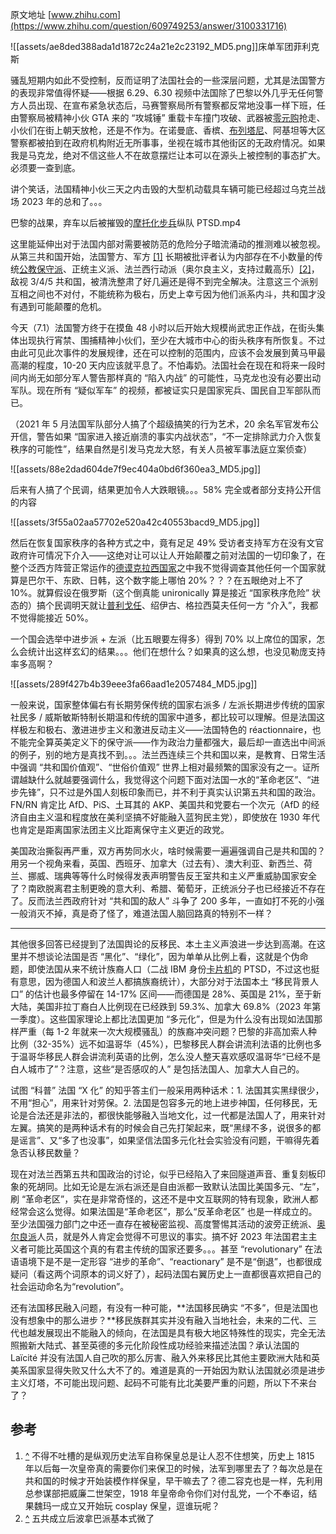 原文地址 [www.zhihu.com](https://www.zhihu.com/question/609749253/answer/3100331716) 

![[assets/ae8ded388ada1d1872c24a21e2c23192_MD5.png]]床单军团菲利克斯​

骚乱短期内如此不受控制，反而证明了法国社会的一些深层问题，尤其是法国警方的表现非常值得怀疑——根据 6.29、6.30 视频中法国除了巴黎以外几乎无任何警方人员出现、在宣布紧急状态后，马赛警察局所有警察都反常地没事一样下班，任由警察局被精神小伙 GTA 来的 “攻城锤” 重载卡车撞门攻破、武器被[零元购](https://www.zhihu.com/search?q=%E9%9B%B6%E5%85%83%E8%B4%AD&search_source=Entity&hybrid_search_source=Entity&hybrid_search_extra=%7B%22sourceType%22%3A%22answer%22%2C%22sourceId%22%3A3100331716%7D)抢走、小伙们在街上朝天放枪，还是不作为。在诺曼底、香槟、[布列塔尼](https://www.zhihu.com/search?q=%E5%B8%83%E5%88%97%E5%A1%94%E5%B0%BC&search_source=Entity&hybrid_search_source=Entity&hybrid_search_extra=%7B%22sourceType%22%3A%22answer%22%2C%22sourceId%22%3A3100331716%7D)、阿基坦等大区警察都被拍到在政府机构附近无所事事，坐视在城市其他街区的无政府情况。如果我是马克龙，绝对不信这些人不在故意摆烂让本可以在源头上被控制的事态扩大。必须要一查到底。

讲个笑话，法国精神小伙三天之内击毁的大型机动载具车辆可能已经超过乌克兰战场 2023 年的总和了。。。

巴黎的战果，弃车以后被摧毁的[摩托化步兵](https://www.zhihu.com/search?q=%E6%91%A9%E6%89%98%E5%8C%96%E6%AD%A5%E5%85%B5&search_source=Entity&hybrid_search_source=Entity&hybrid_search_extra=%7B%22sourceType%22%3A%22answer%22%2C%22sourceId%22%3A3100331716%7D)纵队 PTSD.mp4

这里能延伸出对于法国内部对需要被防范的危险分子暗流涌动的推测难以被忽视。从第三共和国开始，法国警方、军方 [[1]](#ref_1) 长期被批评者认为内部存在不小数量的传统[公教保守派](https://www.zhihu.com/search?q=%E5%85%AC%E6%95%99%E4%BF%9D%E5%AE%88%E6%B4%BE&search_source=Entity&hybrid_search_source=Entity&hybrid_search_extra=%7B%22sourceType%22%3A%22answer%22%2C%22sourceId%22%3A3100331716%7D)、正统主义派、法兰西行动派（奥尔良主义，支持过戴高乐）[[2]](#ref_2)，敌视 3/4/5 共和国，被清洗整肃了好几遍还是得不到完全解决。注意这三个派别互相之间也不对付，不能统称为极右，历史上幸亏因为他们派系内斗，共和国才没有遇到可能颠覆的危机。

今天（7.1）法国警方终于在摸鱼 48 小时以后开始大规模尚武忠正作战，在街头集体出现执行宵禁、围捕精神小伙们，至少在大城市中心的街头秩序有所恢复。不过由此可见此次事件的发展规律，还在可以控制的范围内，应该不会发展到黄马甲最高潮的程度，10-20 天内应该就平息了。不怕毒奶。法国社会在现在和将来一段时间内尚无如部分军人警告那样真的 “陷入内战” 的可能性，马克龙也没有必要出动军队。现在所有 “疑似军车” 的视频，都被证实只是国家宪兵、国民自卫军部队而已。

（2021 年 5 月法国军队部分人搞了个超级搞笑的行为艺术，20 余名军官发布公开信，警告如果 “国家进入接近崩溃的事实内战状态”，“不一定排除武力介入恢复秩序的可能性”，结果自然是引发马克龙大怒，有关人员被军事法庭立案侦查）

![[assets/88e2dad604de7f9ec404a0bd6f360ea3_MD5.jpg]]

后来有人搞了个民调，结果更加令人大跌眼镜。。。58% 完全或者部分支持公开信的内容

![[assets/3f55a02aa57702e520a42c40553bacd9_MD5.jpg]]

然后在恢复国家秩序的各种方式之中，竟有足足 49% 受访者支持军方在没有文官政府许可情况下介入——这绝对让可以让人开始颠覆之前对法国的一切印象了，在整个泛西方阵营正常运作的[德谟克拉西国家](https://www.zhihu.com/search?q=%E5%BE%B7%E8%B0%9F%E5%85%8B%E6%8B%89%E8%A5%BF%E5%9B%BD%E5%AE%B6&search_source=Entity&hybrid_search_source=Entity&hybrid_search_extra=%7B%22sourceType%22%3A%22answer%22%2C%22sourceId%22%3A3100331716%7D)之中我不觉得调查其他任何一个国家就算是巴尔干、东欧、日韩，这个数字能上哪怕 20%？？？在五眼绝对上不了 10%。就算假设在俄罗斯（这个倒真能 unironically 算是接近 “国家秩序危险” 状态的）搞个民调明天就让[普利戈任](https://www.zhihu.com/search?q=%E6%99%AE%E5%88%A9%E6%88%88%E4%BB%BB&search_source=Entity&hybrid_search_source=Entity&hybrid_search_extra=%7B%22sourceType%22%3A%22answer%22%2C%22sourceId%22%3A3100331716%7D)、绍伊古、格拉西莫夫任何一方 “介入”，我都不觉得能接近 50%。

一个国会选举中进步派 + 左派（比五眼要左得多）得到 70% 以上席位的国家，怎么会统计出这样玄幻的结果。。。他们在想什么？如果真的这么想，也没见勒庞支持率多高啊？

![[assets/289f427b4b39eee3fa66aad1e2057484_MD5.jpg]]

一般来说，国家整体偏右有长期劳保传统的国家右派多 / 左派长期进步传统的国家社民多 / 威斯敏斯特制长期温和传统的国家中道多，都比较可以理解。但是法国这样极左和极右、激进进步主义和激进反动主义——法国特色的 réactionnaire，也不能完全算英美定义下的保守派——作为政治力量都强大，最后却一直选出中间派的例子，别的地方是真找不到。。。法兰西连续三个共和国以来，是教育、日常生活中强调 “共和国价值观”、“世俗价值观” 世界上相对最频繁的国家没有之一。证所谓越缺什么就越要强调什么，我觉得这个问题下面对法国一水的“革命老区”、“进步先锋”，只不过是外国人刻板印象而已，并不利于真实认识第五共和国的政治。FN/RN 肯定比 AfD、PiS、土耳其的 AKP、美国共和党要右一个次元（AfD 的经济自由主义温和程度放在美利坚搞不好能融入蓝狗民主党），即使放在 1930 年代也肯定是距离国家法团主义比距离保守主义更近的政党。

美国政治撕裂再严重，双方再势同水火，啥时候需要一遍遍强调自己是共和国的？用另一个视角来看，英国、西班牙、加拿大（过去有）、澳大利亚、新西兰、荷兰、挪威、瑞典等等什么时候得发表声明警告反王室共和主义严重威胁国家安全了？南欧脱离君主制更晚的意大利、希腊、葡萄牙，正统派分子也已经接近不存在了。反而法兰西政府针对 “共和国的敌人” 斗争了 200 多年，一直如打不死的小强一般消灭不掉，真是奇了怪了，难道法国人脑回路真的特别不一样？

* * *

其他很多回答已经提到了法国舆论的反移民、本土主义声浪进一步达到高潮。在这里并不想谈论法国是否 “黑化”、“绿化”，因为单单从比例上看，这就是个伪命题，即使法国从来不统计族裔人口（二战 IBM 身份[卡片机](https://www.zhihu.com/search?q=%E5%8D%A1%E7%89%87%E6%9C%BA&search_source=Entity&hybrid_search_source=Entity&hybrid_search_extra=%7B%22sourceType%22%3A%22answer%22%2C%22sourceId%22%3A3100331716%7D)的 PTSD，不过这也挺有意思，因为德国人和波兰人都搞族裔统计），大部分对于法国本土 “移民背景人口” 的估计也最多停留在 14-17% 区间——而德国是 28%、英国是 21%，至于新大陆，美国非拉丁裔白人比例现在已经跌到 59.3%、加拿大 69.8%（2023 年第一季度）。这些国家理论上都比法国更加 “多元化”，但是为什么没有出现如法国那样严重（每 1-2 年就来一次大规模骚乱）的族裔冲突问题？巴黎的非高加索人种比例（32-35%）远不如温哥华（45%），巴黎移民人群会讲流利法语的比例也多于温哥华移民人群会讲流利英语的比例，怎么没人整天喜欢感叹温哥华“已经不是白人城市了”？注意，这些“是否感叹的人” 是包括法国人、加拿大人自己的。

试图 “科普” 法国 “X 化” 的知乎答主们一般采用两种话术：1. 法国其实黑绿很少，不用“担心”，用来针对劳保。2. 法国是包容多元的地上进步神国，任何移民，无论是合法还是非法的，都很快能够融入当地文化，过一代都是法国人了，用来针对左翼。搞笑的是两种话术有的时候会自己先打架起来，既“黑绿不多，说很多的都是谣言”、又“多了也没事”，如果坚信法国多元化社会实验没有问题，干嘛得先着急否认移民数量？

现在对法兰西第五共和国政治的讨论，似乎已经陷入了来回隧道声音、重复刻板印象的死胡同。比如无论是左派右派还是自由派都一致默认法国比美国多元、“左”，刷 “革命老区”，实在是非常奇怪的，这还不是中文互联网的特有现象，欧洲人都经常会这么觉得。如果法国是“革命老区”，那么“反革命老区” 也是一样成立的。至少法国强力部门之中还一直存在被秘密监视、高度警惕其活动的波旁正统派、[奥尔良派](https://www.zhihu.com/search?q=%E5%A5%A5%E5%B0%94%E8%89%AF%E6%B4%BE&search_source=Entity&hybrid_search_source=Entity&hybrid_search_extra=%7B%22sourceType%22%3A%22answer%22%2C%22sourceId%22%3A3100331716%7D)人员，就是外人肯定会觉得不可思议的事实。搞不好 2023 年法国君主主义者可能比英国这个真的有君主传统的国家还要多。。。甚至 “revolutionary” 在法语语境下是不是一定形容 “进步的革命”、“reactionary” 是不是“倒退”，也都很成疑问（看这两个词原本的词义好了），起码法国右翼历史上一直都很喜欢把自己的社会运动命名为“revolution”。

还有法国移民融入问题，有没有一种可能，**法国移民确实 “不多”，但是法国也没有想象中的那么进步？**移民族群其实并没有融入当地社会，未来的二代、三代也越发展现出不能融入的倾向，在法国是具有极大地区特殊性的现实，完全无法照搬新大陆式、甚至英德的多元化阶段性成功经验来描述法国？承认法国的 Laïcité 并没有法国人自己吹的那么厉害、融入外来移民比其他主要欧洲大陆和英美系国家显得失败又什么大不了的。难道是真的一开始因为默认法国就必须是进步主义灯塔，不可能出现问题、起码不可能有比北美要严重的问题，所以下不来台了？

参考
--

1.  [^](#ref_1_0) 不得不吐槽的是纵观历史法军自称保皇总是让人忍不住想笑，历史上 1815 年以后每一次皇帝真的需要你们来保卫的时候，法军到哪里去了？每次总是在共和国的时候才开始装模作样保皇，早干嘛去了？德二容克也是一样，先利用总参谋部把威廉二世架空，1918 年皇帝命令你们对付乱党，一个不奉诏，结果魏玛一成立又开始玩 cosplay 保皇，逗谁玩呢？
2.  [^](#ref_2_0) 五共成立后波拿巴派基本式微了

